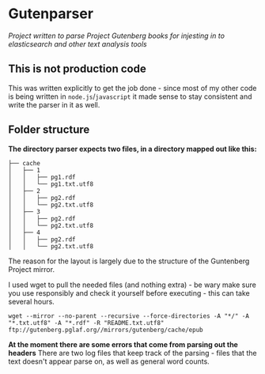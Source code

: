 # Gutenparser
*Project written to parse Project Gutenberg books for injesting in to elasticsearch and other text analysis tools*

## This is not production code

This was written explicitly to get the job done - since most of my other code is being written in `node.js`/`javascript` it made sense to stay consistent and write the parser in it as well.

## Folder structure
**The directory parser expects two files, in a directory mapped out like this:**

```
├── cache
│   ├── 1
│   │   ├── pg1.rdf
│   │   └── pg1.txt.utf8
│   ├── 2
│   │   ├── pg2.rdf
│   │   └── pg2.txt.utf8
│   ├── 3
│   │   ├── pg2.rdf
│   │   └── pg2.txt.utf8
│   ├── 4
│   │   ├── pg2.rdf
│   │   └── pg2.txt.utf8

```

The reason for the layout is largely due to the structure of the Guntenberg Project mirror.


I used wget to pull the needed files (and nothing extra) - be wary make sure you use responsibly and check it yourself before executing - this can take several hours.

```
wget --mirror --no-parent --recursive --force-directories -A "*/" -A "*.txt.utf8" -A "*.rdf" -R "README.txt.utf8" ftp://gutenberg.pglaf.org//mirrors/gutenberg/cache/epub
```

**At the moment there are some errors that come from parsing out the headers**
There are two log files that keep track of the parsing - files that the text doesn't appear parse on, as well as general word counts.
